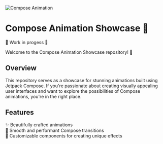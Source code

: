 ![Compose Animation](https://github.com/abualgait/ComposeAnimation/assets/38107393/9894ddef-2ed1-4d28-b5c3-510fd9103a26)

# Compose Animation Showcase 🚀

👷 Work in progess 🚧

Welcome to the Compose Animation Showcase repository! 🎉

## Overview

This repository serves as a showcase for stunning animations built using Jetpack Compose. If you're passionate about creating visually appealing user interfaces and want to explore the possibilities of Compose animations, you're in the right place.

## Features

✨ Beautifully crafted animations  
🚀 Smooth and performant Compose transitions  
🎨 Customizable components for creating unique effects  

 
